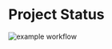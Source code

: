 # Project Status
![example workflow](https://github.com/tiagosarmento/OpenWeatherMap/actions/workflows/codeql-analysis.yml/badge.svg)
